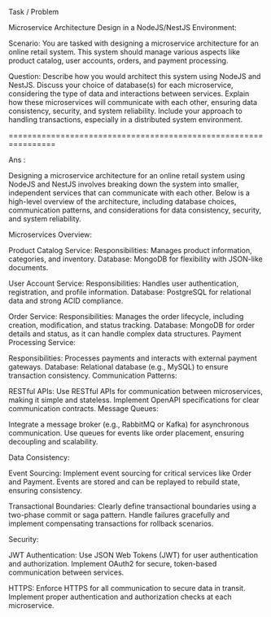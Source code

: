 Task / Problem

Microservice Architecture Design in a NodeJS/NestJS Environment:

Scenario: You are tasked with designing a microservice architecture for an online retail system. This system should manage various aspects like product catalog, user accounts, orders, and payment processing.

Question: Describe how you would architect this system using NodeJS and NestJS. Discuss your choice of database(s) for each microservice, considering the type of data and interactions between services. Explain how these microservices will communicate with each other, ensuring data consistency, security, and system reliability. Include your approach to handling transactions, especially in a distributed system environment.

================================================================


Ans :


Designing a microservice architecture for an online retail system using NodeJS and NestJS involves breaking down the system into smaller, independent services that can communicate with each other. Below is a high-level overview of the architecture, including database choices, communication patterns, and considerations for data consistency, security, and system reliability.


Microservices Overview:

Product Catalog Service:
Responsibilities: Manages product information, categories, and inventory.
Database: MongoDB for flexibility with JSON-like documents.

User Account Service:
Responsibilities: Handles user authentication, registration, and profile information.
Database: PostgreSQL for relational data and strong ACID compliance.

Order Service:
Responsibilities: Manages the order lifecycle, including creation, modification, and status tracking.
Database: MongoDB for order details and status, as it can handle complex data structures.
Payment Processing Service:

Responsibilities: Processes payments and interacts with external payment gateways.
Database: Relational database (e.g., MySQL) to ensure transaction consistency.
Communication Patterns:


RESTful APIs:
Use RESTful APIs for communication between microservices, making it simple and stateless.
Implement OpenAPI specifications for clear communication contracts.
Message Queues:

Integrate a message broker (e.g., RabbitMQ or Kafka) for asynchronous communication.
Use queues for events like order placement, ensuring decoupling and scalability.



Data Consistency:

Event Sourcing:
Implement event sourcing for critical services like Order and Payment.
Events are stored and can be replayed to rebuild state, ensuring consistency.

Transactional Boundaries:
Clearly define transactional boundaries using a two-phase commit or saga pattern.
Handle failures gracefully and implement compensating transactions for rollback scenarios.


Security:

JWT Authentication:
Use JSON Web Tokens (JWT) for user authentication and authorization.
Implement OAuth2 for secure, token-based communication between services.

HTTPS:
Enforce HTTPS for all communication to secure data in transit.
Implement proper authentication and authorization checks at each microservice.

